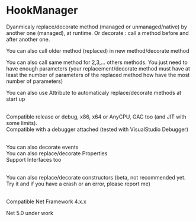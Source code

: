 # HookManager
Dyanmicaly replace/decorate method (managed or unmanaged/native) by another one (managed), at runtime. Or decorate : call a method before and after another one.

You can also call older method (replaced) in new method/decorate method

You can also call same method for 2,3,... others methods. You just need to have enough parameters (your replacement/decorate method must have at least the number of parameters of the replaced method how have the most number of parameters)

You can also use Attribute to automaticaly replace/decorate methods at start up<br><br>

Compatible release or debug, x86, x64 or AnyCPU, GAC too (and JIT with some limits).<br>
Compatible with a debugger attached (tested with VisualStudio Debugger)<br><br>

You can also decorate events<br>
You can also replace/decorate Properties<br>
Support Interfaces too<br><br>

You can also replace/decorate constructors (beta, not recommended yet. Try it and if you have a crash or an error, please report me)<br><br>

Compatible Net Framework 4.x.x

Net 5.0 under work
